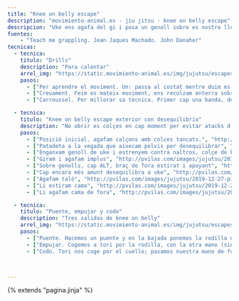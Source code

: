 ```yaml
---
title: "Knee on belly escape"
description: "movimiento-animal.es - jiu jitsu - knee on belly escape"
descripcion: "Uke ens agafa del gi i posa un genoll sobre es nostre llombrigo per retenir-nos."
fuentes:
    - "Teach me grappling. Jean Jaques Machado. John Danaher"
tecnicas: 
  - tecnica:
    titulo: "Drills"
    description: "Para calentar"
    arrel_img: "https://static.movimiento-animal.es/img/jujutsu/escapes/kob/" 
    pasos:
      - ["Per aprendre el moviment. Un: passa al costat mentre duim es braços en sentit contrari. Dos: Passam peu baix de cinturó de uke. Tres: Baixam genoll passant canyell per sobre de sa panxa de uke mentre estiram s'altra cama totalment, més o menys a s'altura de s'espatla de uke.", "unodostres.mp4"]
      - ["Creuament. Feim es mateix moviment, ens recolzam enterra sobre ses mans, per damunt de's cap cap de uke. Passam sa cama estirada per sobre de sa plegada. Treim sa de baix i l'estiram.", "creuament.mp4"]
      - ["Carroussel. Per millorar sa tècnica. Primer cap una banda, després cap a s'altra.", "carroussel.mp4"]

  - tecnica:
    titulo: "Knee on belly escape exterior con desequilibrio"
    description: "No obrir es colçes en cap moment per evitar atacks d'uke als nostres braços!" 
    pasos:
      - ["Posició inicial. agafam calçons amb colces tancats.", "http://pvilas.com/images/jujutsu/2019-12-27-pin2/kob1.png"]
      - ["Patadeta a la vegada que aixecam pelvis per desequilibrar", "http://pvilas.com/images/jujutsu/2019-12-27-pin2/kob2.png"]
      - ["Enganxam genoll de uke i estrenyem contra naltros, colçe de baix es recull.", "http://pvilas.com/images/jujutsu/2019-12-27-pin2/kob3.png"]
      - ["Giram i agafam implus", "http://pvilas.com/images/jujutsu/2019-12-27-pin2/kob4.png"]
      - ["Sobre genolls, cap ALT, braç de fora estirat i apoyant", "http://pvilas.com/images/jujutsu/2019-12-27-pin2/kob5.png"]
      - ["Cap encara més amunt desequilibra a uke", "http://pvilas.com/images/jujutsu/2019-12-27-pin2/kob6.png"]
      - ["Agafam taló", "http://pvilas.com/images/jujutsu/2019-12-27-pin2/kob7.png"]
      - ["Li estiram cama", "http://pvilas.com/images/jujutsu/2019-12-27-pin2/kob8.png"]
      - ["Li agafam cama de fora", "http://pvilas.com/images/jujutsu/2019-12-27-pin2/kob9.png"]      

  - tecnica:
    titulo: "Puente, empujar y codo"
    description: "Tres salidas de knee on belly"
    arrel_img: "https://static.movimiento-animal.es/img/jujutsu/escapes/kob/" 
    pasos:
      - ["Puente. Hacemos un puente y en la bajada ponemos la rodilla de uke en nuestra media guardia.", "pont.mp4"]
      - ["Empujar. Cogemos a tori por la rodilla, con la otra mano (sin levantar el codo), empujamos hacia atrás con las dos manos a la vez de forma que nuestra propia rodilla queda dentro. Tori queda sobre nosotros y es fácil invertirlo.", "passar-cama.mp4"]
      - ["Codo. Tori nos coge por el cuello; pasamos nuestra mano de fuera todo lo que posamos por encima de su codo. Reforzamos con la otra mano. Llevamos el codo de tori hacia afuera mientras que nuestra cadera va hacia adentro.", "colce.mp4"]



---
```

{% extends  "pagina.jinja" %}